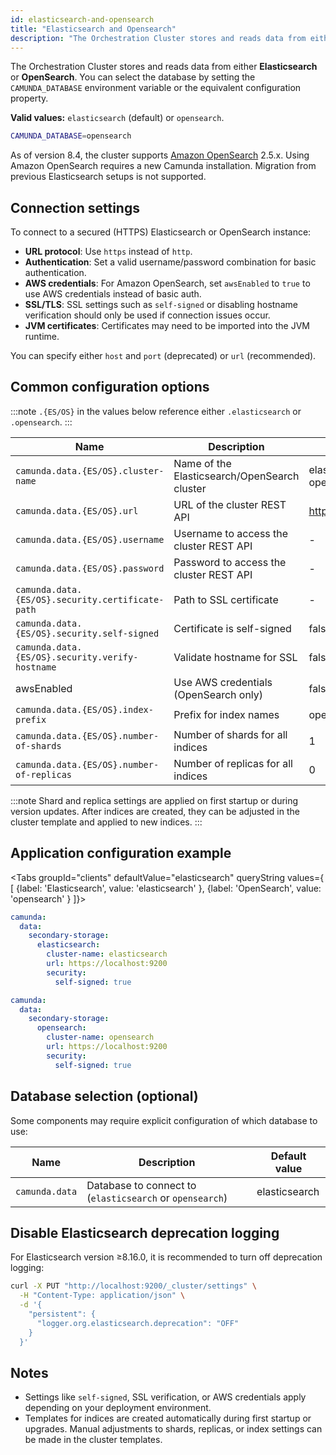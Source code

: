 ```yaml
---
id: elasticsearch-and-opensearch
title: "Elasticsearch and Opensearch"
description: "The Orchestration Cluster stores and reads data from either Elasticsearch or OpenSearch."
---
```


The Orchestration Cluster stores and reads data from either **Elasticsearch** or **OpenSearch**. You can select the database by setting the `CAMUNDA_DATABASE` environment variable or the equivalent configuration property.

**Valid values:** `elasticsearch` (default) or `opensearch`.

```bash
CAMUNDA_DATABASE=opensearch
```

As of version 8.4, the cluster supports [Amazon OpenSearch](https://aws.amazon.com/de/opensearch-service/) 2.5.x. Using Amazon OpenSearch requires a new Camunda installation. Migration from previous Elasticsearch setups is not supported.

## Connection settings

To connect to a secured (HTTPS) Elasticsearch or OpenSearch instance:

- **URL protocol**: Use `https` instead of `http`.
- **Authentication**: Set a valid username/password combination for basic authentication.
- **AWS credentials**: For Amazon OpenSearch, set `awsEnabled` to `true` to use AWS credentials instead of basic auth.
- **SSL/TLS**: SSL settings such as `self-signed` or disabling hostname verification should only be used if connection issues occur.
- **JVM certificates**: Certificates may need to be imported into the JVM runtime.

You can specify either `host` and `port` (deprecated) or `url` (recommended).

## Common configuration options

:::note
`.{ES/OS}` in the values below reference either `.elasticsearch` or `.opensearch`.
:::

| Name                                             | Description                                  | Default value                                  |
| ------------------------------------------------ | -------------------------------------------- | ---------------------------------------------- |
| `camunda.data.{ES/OS}.cluster-name`              | Name of the Elasticsearch/OpenSearch cluster | elasticsearch / opensearch                     |
| `camunda.data.{ES/OS}.url`                       | URL of the cluster REST API                  | [http://localhost:9200](http://localhost:9200) |
| `camunda.data.{ES/OS}.username`                  | Username to access the cluster REST API      | -                                              |
| `camunda.data.{ES/OS}.password`                  | Password to access the cluster REST API      | -                                              |
| `camunda.data.{ES/OS}.security.certificate-path` | Path to SSL certificate                      | -                                              |
| `camunda.data.{ES/OS}.security.self-signed`      | Certificate is self-signed                   | false                                          |
| `camunda.data.{ES/OS}.security.verify-hostname`  | Validate hostname for SSL                    | false                                          |
| awsEnabled                                       | Use AWS credentials (OpenSearch only)        | false                                          |
| `camunda.data.{ES/OS}.index-prefix`              | Prefix for index names                       | operate / tasklist                             |
| `camunda.data.{ES/OS}.number-of-shards`          | Number of shards for all indices             | 1                                              |
| `camunda.data.{ES/OS}.number-of-replicas`        | Number of replicas for all indices           | 0                                              |

:::note
Shard and replica settings are applied on first startup or during version updates. After indices are created, they can be adjusted in the cluster template and applied to new indices.
:::

## Application configuration example

<Tabs groupId="clients" defaultValue="elasticsearch" queryString values={
[
{label: 'Elasticsearch', value: 'elasticsearch' },
{label: 'OpenSearch', value: 'opensearch' }
]}>

<TabItem value='elasticsearch'>

```yaml
camunda:
  data:
    secondary-storage:
      elasticsearch:
        cluster-name: elasticsearch
        url: https://localhost:9200
        security:
          self-signed: true
```

</TabItem>

<TabItem value='opensearch'>

```yaml
camunda:
  data:
    secondary-storage:
      opensearch:
        cluster-name: opensearch
        url: https://localhost:9200
        security:
          self-signed: true
```

</TabItem>

</Tabs>

## Database selection (optional)

Some components may require explicit configuration of which database to use:

| Name           | Description                                              | Default value |
| -------------- | -------------------------------------------------------- | ------------- |
| `camunda.data` | Database to connect to (`elasticsearch` or `opensearch`) | elasticsearch |

## Disable Elasticsearch deprecation logging

For Elasticsearch version ≥8.16.0, it is recommended to turn off deprecation logging:

```bash
curl -X PUT "http://localhost:9200/_cluster/settings" \
  -H "Content-Type: application/json" \
  -d '{
    "persistent": {
      "logger.org.elasticsearch.deprecation": "OFF"
    }
  }'
```

## Notes

- Settings like `self-signed`, SSL verification, or AWS credentials apply depending on your deployment environment.
- Templates for indices are created automatically during first startup or upgrades. Manual adjustments to shards, replicas, or index settings can be made in the cluster templates.
